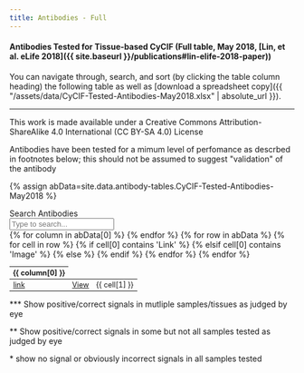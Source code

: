 ```yaml
---
title: Antibodies - Full
---
```


#### Antibodies Tested for Tissue-based CyCIF (Full table, May 2018, [Lin, et al. eLife 2018]({{ site.baseurl }}/publications#lin-elife-2018-paper))

You can navigate through, search, and sort (by clicking the table column heading) 
the following table as well as [download a spreadsheet copy]({{ "/assets/data/CyCIF-Tested-Antibodies-May2018.xlsx" | absolute_url }}).

<hr class="my-5">

This work is made available under a Creative Commons Attribution-ShareAlike 4.0 International (CC BY-SA 4.0) License

Antibodies have been tested for a mimum level of perfomance as descrbed in footnotes below; this should not be assumed to suggest "validation" of the antibody			

<style>
.stickyjs {
  position: fixed;
  top: 0.5em;
  left: 0;
}
.stickyjs + .table-responsive {
  padding-top: 9em;
}
</style>

{% assign abData=site.data.antibody-tables.CyCIF-Tested-Antibodies-May2018 %}
<div class="container-fluid px-0" id="abSearchContainer">
<div class="input-group py-5 container" >
  <div class="input-group-prepend">
    <span class="input-group-text h3 m-0" id="basic-addon1">Search Antibodies</span>
  </div>
  <input type="text" id="abSearchInput" onkeyup="abSearch()" class="form-control h3 m-0" placeholder="Type to search..." aria-label="Type to search..." aria-describedby="basic-addon1">
</div>
</div>

<div class="table-responsive">
    <table class="table table-sm table-hover table-dark" id="abTable" style="font-size: 0.8rem">
        <thead>
        {% for column in abData[0] %}
            <th onclick="sortAbTable({{ forloop.index0 }})" style="cursor:pointer" class="my-3">{{ column[0] }}</th>
        {% endfor %}
        </thead>
        <tbody>
        {% for row in abData %}
            <tr>
            {% for cell in row %}
                {% if cell[0] contains 'Link' %}
                    <td><a href="{{ cell[1] }}" target="_blank">link</a></td>
                {% elsif cell[0] contains 'Image' %}
                    <td><a href="antibody-lists/core-validation-set-Nov2018/{{ cell[1] }}/" >View</a></td>
                {% else %}
                    <td>{{ cell[1] }}</td>
                {% endif %}
            {% endfor %}
            </tr>
        {% endfor %}
        </tbody>
    </table>
</div>

*** Show positive/correct signals in mutliple samples/tissues as judged by eye

** Show positive/correct signals in some but not all samples tested as judged by eye

\* show no signal or obviously incorrect signals in all samples tested

<script>
function abSearch() {
  var input, filter, table, tr, td, i;
  input = document.getElementById("abSearchInput");
  filter = input.value.toUpperCase();
  table = document.getElementById("abTable");
  tr = table.getElementsByTagName("tr");
  for (i = 0; i < tr.length; i++) {
    td = tr[i].getElementsByTagName("td");
    if (td.length) {
      var tdInnerAll = '';
      for (j=0; j<td.length-1; j++) {
      	tdInnerAll += ' ' + td[j].innerHTML;
      }
      if (tdInnerAll.toUpperCase().indexOf(filter) > -1) {
        tr[i].style.display = "";
      } else {
        tr[i].style.display = "none";
      }
    }       
  }
}
var clicked =  {};
function sortAbTable(column){
    var tbl = document.getElementById("abTable").tBodies[0];
    var store = [];
    column in clicked 
        ? delete clicked[column] 
        : clicked[column] = true;
    var test = column in clicked ? 1 : -1;

    for(var i=0, len=tbl.rows.length; i<len; i++){
        var row = tbl.rows[i];
        var sortnr = row.cells[column].textContent || row.cells[column].innerText;
        // if(!isNaN(sortnr)) 
        store.push([sortnr.toLowerCase(), row]);
    }
    store.sort(function(x,y){
        if (x[0] < y[0]) return -1*test;
        if (x[0] > y[0]) return 1*test;
        return 0;
    });
    console.log(store);
    for(var i=0, len=store.length; i<len; i++){
        tbl.appendChild(store[i][1]);
    }
    store = null;
}
</script>
<script>
window.onscroll = function() {myFunction()};

var header = document.getElementById("abSearchContainer");
var sticky = header.offsetTop;

function myFunction() {
  if (window.pageYOffset > sticky) {
    header.classList.add("stickyjs");
  } else {
    header.classList.remove("stickyjs");
  }
}
</script>